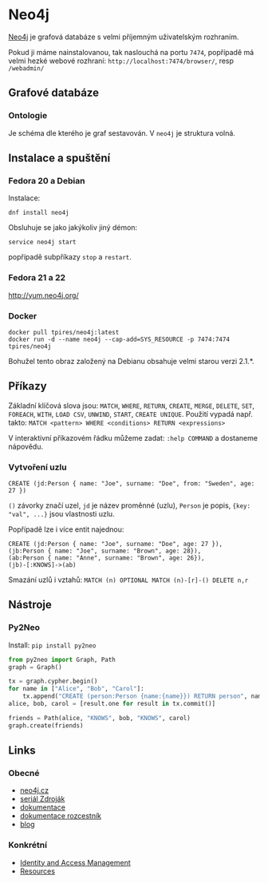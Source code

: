 Neo4j
=====

[Neo4j](http://neo4j.com) je grafová databáze s velmi příjemným uživatelským rozhraním.

Pokud ji máme nainstalovanou, tak naslouchá na portu `7474`, popřípadě má velmi hezké webové rozhraní: `http://localhost:7474/browser/`, resp `/webadmin/`


Grafové databáze
----------------

### Ontologie

Je schéma dle kterého je graf sestavován. V `neo4j` je struktura volná.


Instalace a spuštění
--------------------

### Fedora 20 a Debian
Instalace:

```dnf install neo4j```

Obsluhuje se jako jakýkoliv jiný démon:

```service neo4j start```

popřípadě subpříkazy `stop` a `restart`.

### Fedora 21 a 22

http://yum.neo4j.org/


### Docker

```
docker pull tpires/neo4j:latest
docker run -d --name neo4j --cap-add=SYS_RESOURCE -p 7474:7474 tpires/neo4j
```
Bohužel tento obraz založený na Debianu obsahuje velmi starou verzi 2.1.*.



Příkazy
-------

Základní klíčová slova jsou: `MATCH`, `WHERE`, `RETURN`, `CREATE`, `MERGE`, `DELETE`, `SET`, `FOREACH`, `WITH`, `LOAD CSV`, `UNWIND`, `START`, `CREATE UNIQUE`.
Použití vypadá např. takto: ```MATCH <pattern> WHERE <conditions> RETURN <expressions>```

V interaktivní příkazovém řádku můžeme zadat: `:help COMMAND` a dostaneme nápovědu.


### Vytvoření uzlu
```
CREATE (jd:Person { name: "Joe", surname: "Doe", from: "Sweden", age: 27 })
```

`()` závorky značí uzel, `jd` je název proměnné (uzlu), `Person` je popis, `{key: "val", ...}` jsou vlastnosti uzlu.


Popřípadě lze i více entit najednou:

```
CREATE (jd:Person { name: "Joe", surname: "Doe", age: 27 }),
(jb:Person { name: "Joe", surname: "Brown", age: 28}),
(ab:Person { name: "Anne", surname: "Brown", age: 26}),
(jb)-[:KNOWS]->(ab)
```


Smazání uzlů i vztahů:
```MATCH (n) OPTIONAL MATCH (n)-[r]-() DELETE n,r```


Nástroje
--------

### Py2Neo

Install: `pip install py2neo`


```python
from py2neo import Graph, Path
graph = Graph()

tx = graph.cypher.begin()
for name in ["Alice", "Bob", "Carol"]:
    tx.append("CREATE (person:Person {name:{name}}) RETURN person", name=name)
alice, bob, carol = [result.one for result in tx.commit()]

friends = Path(alice, "KNOWS", bob, "KNOWS", carol)
graph.create(friends)
```



Links
-----

### Obecné

* [neo4j.cz](neo4j.cz)
* [seriál Zdroják](http://www.zdrojak.cz/clanky/grafova-terminologie-a-dostupne-technologie/)
* [dokumentace](http://docs.spring.io/spring-data/neo4j/docs/current/reference/html/)
* [dokumentace rozcestník](http://neo4j.com/docs/milestone/)
* [blog](http://jexp.de/blog/2013/04/cool-first-neo4j-2-0-milestone-now-with-labels-and-real-indexes/)

### Konkrétní

* [Identity and Access Management](http://gist.neo4j.org/?4471127413fd724ed0a3)
* [Resources](http://gist.neo4j.org/?8141937)
[](http://gist.neo4j.org/?8141937)
